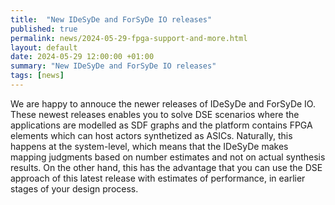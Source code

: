 ```yaml
---
title:  "New IDeSyDe and ForSyDe IO releases"
published: true
permalink: news/2024-05-29-fpga-support-and-more.html
layout: default
date: 2024-05-29 12:00:00 +01:00
summary: "New IDeSyDe and ForSyDe IO releases"
tags: [news]
---
```


We are happy to annouce the newer releases of IDeSyDe and ForSyDe IO. These newest releases enables you to solve DSE scenarios where the applications are modelled as SDF graphs and the platform contains FPGA elements which can host actors synthetized as ASICs. Naturally, this happens at the system-level, which means that the IDeSyDe makes mapping judgments based on number estimates and not on actual synthesis results. On the other hand, this has the advantage that you can use the DSE approach of this latest release with estimates of performance, in earlier stages of your design process.
